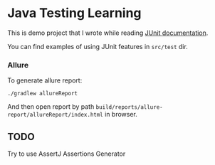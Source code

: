 # Java Testing Learning

This is demo project that I wrote while reading [JUnit documentation](https://junit.org/junit5/docs/current/user-guide/).

You can find examples of using JUnit features in `src/test` dir.

### Allure
To generate allure report:
```shell
./gradlew allureReport
```
And then open report by path `build/reports/allure-report/allureReport/index.html` in browser.


## TODO
Try to use AssertJ Assertions Generator